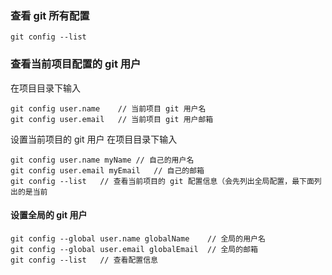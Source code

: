 ### 查看 git 所有配置

```
git config --list
```

### 查看当前项目配置的 git 用户

在项目目录下输入

```
git config user.name	// 当前项目 git 用户名
git config user.email	// 当前项目 git 用户邮箱
```

设置当前项目的 git 用户
在项目目录下输入

```
git config user.name myName	// 自己的用户名
git config user.email myEmail	// 自己的邮箱
git config --list	// 查看当前项目的 git 配置信息（会先列出全局配置，最下面列出的是当前
```

#### 设置全局的 git 用户

```
git config --global user.name globalName	// 全局的用户名
git config --global user.email globalEmail	// 全局的邮箱
git config --list	// 查看配置信息
```


